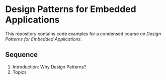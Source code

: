 # Design Patterns for Embedded Applications

This repository contains code examples for a condensed course on *Design Patterns for Embedded Applications*.



## Sequence

  01. Introduction: Why Design Patterns?
  02. Topics





